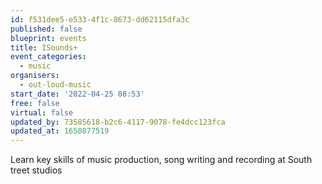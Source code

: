 ```yaml
---
id: f531dee5-e533-4f1c-8673-dd62115dfa3c
published: false
blueprint: events
title: ISounds+
event_categories:
  - music
organisers:
  - out-loud-music
start_date: '2022-04-25 08:53'
free: false
virtual: false
updated_by: 73585618-b2c6-4117-9078-fe4dcc123fca
updated_at: 1650877519
---
```

Learn key skills of music production, song writing and recording at South treet studios